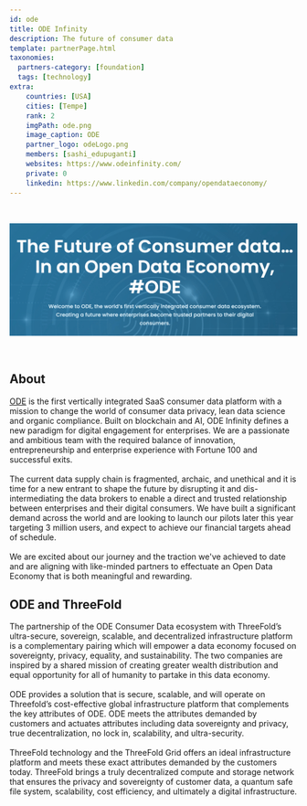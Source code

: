```yaml
---
id: ode
title: ODE Infinity
description: The future of consumer data
template: partnerPage.html
taxonomies:
  partners-category: [foundation]
  tags: [technology]
extra:
    countries: [USA]
    cities: [Tempe]
    rank: 2
    imgPath: ode.png
    image_caption: ODE
    partner_logo: odeLogo.png
    members: [sashi_edupuganti]
    websites: https://www.odeinfinity.com/
    private: 0
    linkedin: https://www.linkedin.com/company/opendataeconomy/
---
```


<br/>

![ode](ode2.png)

<br/>

## About

[ODE](https://odeinfinity.com) is the first vertically integrated SaaS consumer data platform with a mission to change the world of consumer data privacy, lean data science and organic compliance. Built on blockchain and AI, ODE Infinity defines a new paradigm for digital engagement for enterprises. We are a passionate and ambitious team with the required balance of innovation, entrepreneurship and enterprise experience with Fortune 100 and successful exits. 
<br/>
<br/>
The current data supply chain is fragmented, archaic, and unethical and it is time for a new entrant to shape the future by disrupting it and dis-intermediating the data brokers to enable a direct and trusted relationship between enterprises and their digital consumers. We have built a significant demand across the world and are looking to launch our pilots later this year targeting 3 million users, and expect to achieve our financial targets ahead of schedule. 
<br/>
<br/>
We are excited about our journey and the traction we've achieved to date and are aligning with like-minded partners to effectuate an Open Data Economy that is both meaningful and rewarding.

## ODE and ThreeFold 

The partnership of the ODE Consumer Data ecosystem with ThreeFold’s ultra-secure, sovereign, scalable, and decentralized infrastructure platform is a complementary pairing which will empower a data economy focused on sovereignty, privacy, equality, and sustainability. The two companies are inspired by a shared mission of creating greater wealth distribution and equal opportunity for all of humanity to partake in this data economy.
<br/>
<br/>
ODE provides a solution that is secure, scalable, and will operate on Threefold’s cost-effective global infrastructure platform that complements the key attributes of ODE.  ODE  meets the attributes demanded by customers and actuates attributes including data sovereignty and privacy, true decentralization, no lock in, scalability, and ultra-security.
<br/>
<br/>
ThreeFold technology and the ThreeFold Grid offers an ideal infrastructure platform and meets these exact attributes demanded by the customers today. ThreeFold brings a truly decentralized compute and storage network that ensures the privacy and sovereignty of customer data, a quantum safe file system, scalability, cost efficiency, and ultimately a digital infrastructure.
